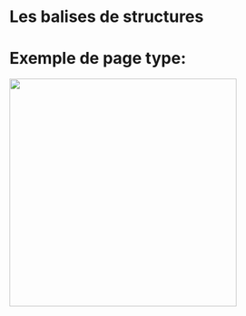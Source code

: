 <div w-full h-full>
    <div>
        <h1 w-95 pb-4 text-gradient-html font-mono text-2xl>Les balises de structures</h1>
    </div>
    <h1 text-xl pb-2 text-gradient-html>Exemple de page type:</h1>
    <div>
        <img width="400" src="page_web_type.svg">
    </div>
</div>